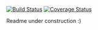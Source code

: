 [![Build Status](https://app.travis-ci.com/drc56/discord_crossword_bot.svg?branch=master)](https://app.travis-ci.com/drc56/discord_crossword_bot)
[![Coverage Status](https://coveralls.io/repos/github/drc56/discord_crossword_bot/badge.svg?branch=master)](https://coveralls.io/github/drc56/discord_crossword_bot?branch=master)

Readme under construction :) 